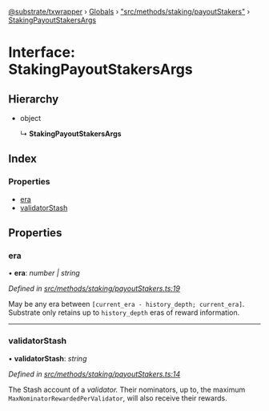 [@substrate/txwrapper](../README.md) › [Globals](../globals.md) › ["src/methods/staking/payoutStakers"](../modules/_src_methods_staking_payoutstakers_.md) › [StakingPayoutStakersArgs](_src_methods_staking_payoutstakers_.stakingpayoutstakersargs.md)

# Interface: StakingPayoutStakersArgs

## Hierarchy

* object

  ↳ **StakingPayoutStakersArgs**

## Index

### Properties

* [era](_src_methods_staking_payoutstakers_.stakingpayoutstakersargs.md#era)
* [validatorStash](_src_methods_staking_payoutstakers_.stakingpayoutstakersargs.md#validatorstash)

## Properties

###  era

• **era**: *number | string*

*Defined in [src/methods/staking/payoutStakers.ts:19](https://github.com/paritytech/txwrapper/blob/2e195b6/src/methods/staking/payoutStakers.ts#L19)*

May be any era between `[current_era - history_depth; current_era]`. Substrate only
retains up to `history_depth` eras of reward information.

___

###  validatorStash

• **validatorStash**: *string*

*Defined in [src/methods/staking/payoutStakers.ts:14](https://github.com/paritytech/txwrapper/blob/2e195b6/src/methods/staking/payoutStakers.ts#L14)*

The Stash account of a _validator._ Their nominators, up to, the maximum
`MaxNominatorRewardedPerValidator`, will also receive their rewards.
